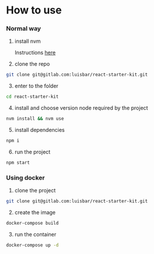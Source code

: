 # How to use

### Normal way

1. install nvm

    Instructions [here](https://github.com/nvm-sh/nvm#installing-and-updating)

2. clone the repo
```bash
git clone git@gitlab.com:luisbar/react-starter-kit.git
```

3. enter to the folder
```bash
cd react-starter-kit
```

4. install and choose version node required by the project
```bash
nvm install && nvm use
```

5. install dependencies
```bash
npm i
```

6. run the project
```bash
npm start
```

### Using docker

1. clone the project
```bash
git clone git@gitlab.com:luisbar/react-starter-kit.git
```

2. create the image
```bash
docker-compose build
```

3. run the container
```bash
docker-compose up -d
```
